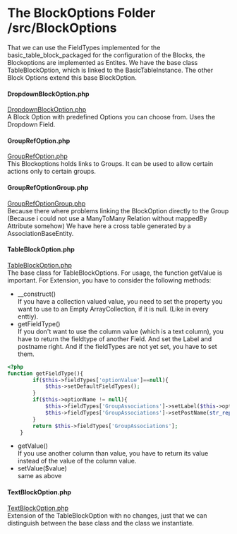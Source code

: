 # The BlockOptions Folder /src/BlockOptions
That we can use the FieldTypes implemented for the basic_table_block_packaged for the configuration of the Blocks, the Blockoptions are implemented as Entites.
We have the base class TableBlockOption, which is linked to the BasicTableInstance. The other Block Options extend this base BlockOption.
#### DropdownBlockOption.php
 [DropdownBlockOption.php](DropdownBlockOption.php)  
 A Block Option with predefined Options you can choose from. Uses the Dropdown Field.

#### GroupRefOption.php
 [GroupRefOption.php](GroupRefOption.php)  
 This Blockoptions holds links to Groups. It can be used to allow certain actions only to certain groups.
 
#### GroupRefOptionGroup.php
 [GroupRefOptionGroup.php](GroupRefOptionGroup.php)  
 Because there where problems linking the BlockOption directly to the Group 
 (Because i could not use a ManyToMany Relation without mappedBy Attribute somehow)
 We have here a cross table generated by a AssociationBaseEntity.
 
#### TableBlockOption.php
  [TableBlockOption.php](TableBlockOption.php)  
  The base class for TableBlockOptions. For usage, the function getValue is important. For Extension, you have to consider the following methods:
  * __construct()  
  If you have a collection valued value, you need to set the property you want to use to an Empty ArrayCollection, if it is null. (Like in every enttiy).
  * getFieldType()  
  If you don't want to use the column value (which is a text column), you have to return the fieldtype of another Field.
  And set the Label and postname right.
  And if the fieldTypes are not yet set, you have to set them.  
  ```php
  <?php
  function getFieldType(){
          if($this->fieldTypes['optionValue']==null){
              $this->setDefaultFieldTypes();
          }
          if($this->optionName != null){
              $this->fieldTypes['GroupAssociations']->setLabel($this->optionName);
              $this->fieldTypes['GroupAssociations']->setPostName(str_replace(" ", "", $this->optionName));
          }
          return $this->fieldTypes['GroupAssociations'];
      }
```
  * getValue()  
  If you use another column than value, you have to return its value instead of the value of the column value.
  * setValue($value)  
  same as above
  
#### TextBlockOption.php
  [TextBlockOption.php](TextBlockOption.php)  
  Extension of the TableBlockOption with no changes, just that we can distinguish between the base class and the class we instantiate.
